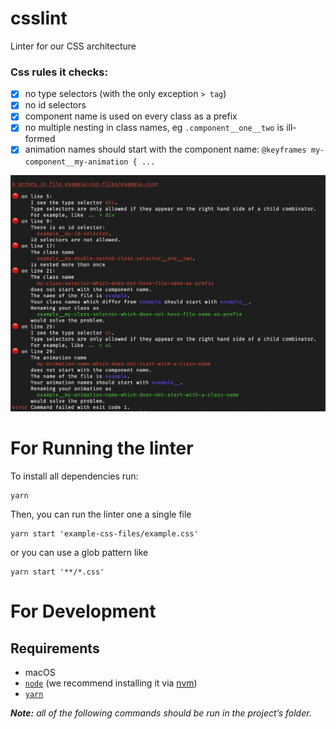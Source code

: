 # csslint

Linter for our CSS architecture

### Css rules it checks:

- [x] no type selectors (with the only exception `> tag`)
- [x] no id selectors
- [x] component name is used on every class as a prefix
- [x] no multiple nesting in class names, eg `.component__one__two` is ill-formed
- [x] animation names should start with the component name: `@keyframes my-component__my-animation { ...`

![Screen shot of error messages](diesdas-css-linter-screenshot.png)

# For Running the linter

To install all dependencies run:

```
yarn
```

Then, you can run the linter one a single file

```
yarn start 'example-css-files/example.css'
```

or you can use a glob pattern like

```
yarn start '**/*.css'
```

# For Development

## Requirements

- macOS
- [`node`](https://nodejs.org/en/) (we recommend installing it via [nvm](https://github.com/creationix/nvm))
- [`yarn`](https://yarnpkg.com)

**_Note:_** _all of the following commands should be run in the project’s folder._
